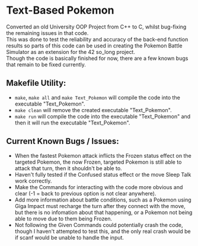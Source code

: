 # Text-Based Pokemon
Converted an old University OOP Project from C++ to C, whilst bug-fixing the remaining issues in that code.\
This was done to test the reliability and accuracy of the back-end function results so parts of this code can be used in creating the Pokemon Battle Simulator as an extension for the 42 so_long project.\
Though the code is basically finished for now, there are a few known bugs that remain to be fixed currently.
## Makefile Utility:
- `make`, `make all` and `make Text_Pokemon` will compile the code into the executable "Text_Pokemon".
- `make clean` will remove the created executable "Text_Pokemon".
- `make run` will compile the code into the executable "Text_Pokemon" and then it will run the executable "Text_Pokemon".
## Current Known Bugs / Issues:
- When the fastest Pokemon attack inflicts the Frozen status effect on the targeted Pokemon, the now Frozen, targeted Pokemon is still able to attack that turn, then it shouldn't be able to.
- Haven't fully tested if the Confused status effect or the move Sleep Talk work correctly.
- Make the Commands for interacting with the code more obvious and clear (-1 = back to previous option is not clear anywhere).
- Add more information about battle conditions, such as a Pokemon using Giga Impact must recharge the turn after they connect with the move, but there is no infomation about that happening, or a Pokemon not being able to move due to them being Frozen.
- Not following the Given Commands could potentially crash the code, though I haven't attempted to test this, and the only real crash would be if scanf would be unable to handle the input.
